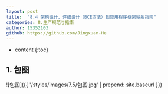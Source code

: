 ```yaml
---
layout: post
title:  "8.4 架构设计、详细设计（BCE方法）到应用程序框架映射指南"
categories: 8.生产规范与指南
author: 15352103
github: https://github.com/Jingxuan-He
---
```


* content
{:toc}

## 1. 包图

![包图]({{ '/styles/images/7.5/包图.jpg' | prepend: site.baseurl }})
